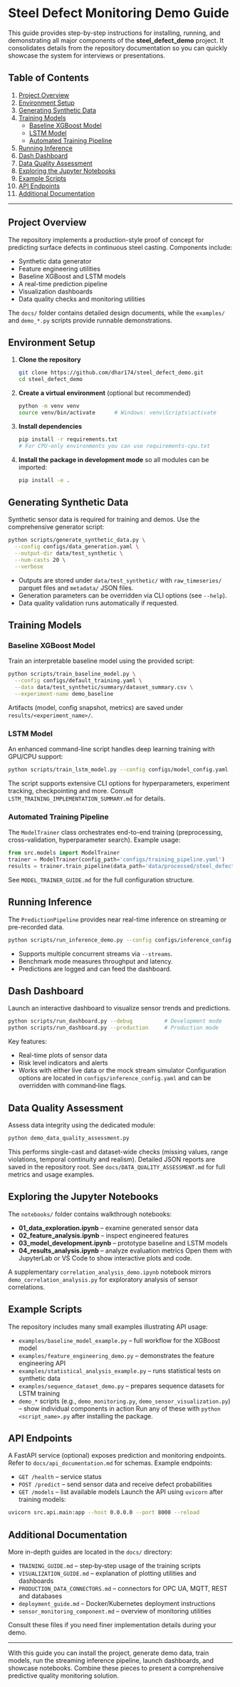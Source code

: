# Steel Defect Monitoring Demo Guide

This guide provides step-by-step instructions for installing, running, and demonstrating all major components of the **steel_defect_demo** project. It consolidates details from the repository documentation so you can quickly showcase the system for interviews or presentations.

## Table of Contents
1. [Project Overview](#project-overview)
2. [Environment Setup](#environment-setup)
3. [Generating Synthetic Data](#generating-synthetic-data)
4. [Training Models](#training-models)
   - [Baseline XGBoost Model](#baseline-xgboost-model)
   - [LSTM Model](#lstm-model)
   - [Automated Training Pipeline](#automated-training-pipeline)
5. [Running Inference](#running-inference)
6. [Dash Dashboard](#dash-dashboard)
7. [Data Quality Assessment](#data-quality-assessment)
8. [Exploring the Jupyter Notebooks](#exploring-the-jupyter-notebooks)
9. [Example Scripts](#example-scripts)
10. [API Endpoints](#api-endpoints)
11. [Additional Documentation](#additional-documentation)

---

## Project Overview
The repository implements a production-style proof of concept for predicting surface defects in continuous steel casting. Components include:
- Synthetic data generator
- Feature engineering utilities
- Baseline XGBoost and LSTM models
- A real-time prediction pipeline
- Visualization dashboards
- Data quality checks and monitoring utilities

The `docs/` folder contains detailed design documents, while the `examples/` and `demo_*.py` scripts provide runnable demonstrations.

## Environment Setup
1. **Clone the repository**
   ```bash
   git clone https://github.com/dhar174/steel_defect_demo.git
   cd steel_defect_demo
   ```
2. **Create a virtual environment** (optional but recommended)
   ```bash
   python -m venv venv
   source venv/bin/activate      # Windows: venv\Scripts\activate
   ```
3. **Install dependencies**
   ```bash
   pip install -r requirements.txt
   # For CPU-only environments you can use requirements-cpu.txt
   ```
4. **Install the package in development mode** so all modules can be imported:
   ```bash
   pip install -e .
   ```

## Generating Synthetic Data
Synthetic sensor data is required for training and demos. Use the comprehensive generator script:
```bash
python scripts/generate_synthetic_data.py \
  --config configs/data_generation.yaml \
  --output-dir data/test_synthetic \
  --num-casts 20 \
  --verbose
```
- Outputs are stored under `data/test_synthetic/` with `raw_timeseries/` parquet files and `metadata/` JSON files.
- Generation parameters can be overridden via CLI options (see `--help`).
- Data quality validation runs automatically if requested.

## Training Models
### Baseline XGBoost Model
Train an interpretable baseline model using the provided script:
```bash
python scripts/train_baseline_model.py \
  --config configs/default_training.yaml \
  --data data/test_synthetic/summary/dataset_summary.csv \
  --experiment-name demo_baseline
```
Artifacts (model, config snapshot, metrics) are saved under `results/<experiment_name>/`.

### LSTM Model
An enhanced command-line script handles deep learning training with GPU/CPU support:
```bash
python scripts/train_lstm_model.py --config configs/model_config.yaml --epochs 50
```
The script supports extensive CLI options for hyperparameters, experiment tracking, checkpointing and more. Consult `LSTM_TRAINING_IMPLEMENTATION_SUMMARY.md` for details.

### Automated Training Pipeline
The `ModelTrainer` class orchestrates end-to-end training (preprocessing, cross-validation, hyperparameter search). Example usage:
```python
from src.models import ModelTrainer
trainer = ModelTrainer(config_path='configs/training_pipeline.yaml')
results = trainer.train_pipeline(data_path='data/processed/steel_defect_features.csv', target_column='defect')
```
See `MODEL_TRAINER_GUIDE.md` for the full configuration structure.

## Running Inference
The `PredictionPipeline` provides near real-time inference on streaming or pre-recorded data.
```bash
python scripts/run_inference_demo.py --config configs/inference_config.yaml --cast-file data/examples/steel_defect_sample.csv
```
- Supports multiple concurrent streams via `--streams`.
- Benchmark mode measures throughput and latency.
- Predictions are logged and can feed the dashboard.

## Dash Dashboard
Launch an interactive dashboard to visualize sensor trends and predictions.
```bash
python scripts/run_dashboard.py --debug          # Development mode
python scripts/run_dashboard.py --production     # Production mode
```
Key features:
- Real-time plots of sensor data
- Risk level indicators and alerts
- Works with either live data or the mock stream simulator
Configuration options are located in `configs/inference_config.yaml` and can be overridden with command‑line flags.

## Data Quality Assessment
Assess data integrity using the dedicated module:
```bash
python demo_data_quality_assessment.py
```
This performs single-cast and dataset-wide checks (missing values, range violations, temporal continuity and realism). Detailed JSON reports are saved in the repository root. See `docs/DATA_QUALITY_ASSESSMENT.md` for full metrics and usage examples.

## Exploring the Jupyter Notebooks
The `notebooks/` folder contains walkthrough notebooks:
- **01_data_exploration.ipynb** – examine generated sensor data
- **02_feature_analysis.ipynb** – inspect engineered features
- **03_model_development.ipynb** – prototype baseline and LSTM models
- **04_results_analysis.ipynb** – analyze evaluation metrics
Open them with JupyterLab or VS Code to show interactive plots and code.

A supplementary `correlation_analysis_demo.ipynb` notebook mirrors `demo_correlation_analysis.py` for exploratory analysis of sensor correlations.

## Example Scripts
The repository includes many small examples illustrating API usage:
- `examples/baseline_model_example.py` – full workflow for the XGBoost model
- `examples/feature_engineering_demo.py` – demonstrates the feature engineering API
- `examples/statistical_analysis_example.py` – runs statistical tests on synthetic data
- `examples/sequence_dataset_demo.py` – prepares sequence datasets for LSTM training
- `demo_*` scripts (e.g., `demo_monitoring.py`, `demo_sensor_visualization.py`) – show individual components in action
Run any of these with `python <script_name>.py` after installing the package.

## API Endpoints
A FastAPI service (optional) exposes prediction and monitoring endpoints. Refer to `docs/api_documentation.md` for schemas. Example endpoints:
- `GET /health` – service status
- `POST /predict` – send sensor data and receive defect probabilities
- `GET /models` – list available models
Launch the API using `uvicorn` after training models:
```bash
uvicorn src.api.main:app --host 0.0.0.0 --port 8000 --reload
```

## Additional Documentation
More in-depth guides are located in the `docs/` directory:
- `TRAINING_GUIDE.md` – step‑by‑step usage of the training scripts
- `VISUALIZATION_GUIDE.md` – explanation of plotting utilities and dashboards
- `PRODUCTION_DATA_CONNECTORS.md` – connectors for OPC UA, MQTT, REST and databases
- `deployment_guide.md` – Docker/Kubernetes deployment instructions
- `sensor_monitoring_component.md` – overview of monitoring utilities

Consult these files if you need finer implementation details during your demo.

---
With this guide you can install the project, generate demo data, train models, run the streaming inference pipeline, launch dashboards, and showcase notebooks. Combine these pieces to present a comprehensive predictive quality monitoring solution.
